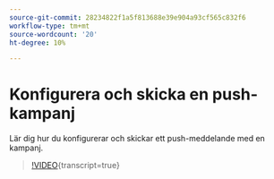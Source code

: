 ```yaml
---
source-git-commit: 28234822f1a5f813688e39e904a93cf565c832f6
workflow-type: tm+mt
source-wordcount: '20'
ht-degree: 10%

---
```

# Konfigurera och skicka en push-kampanj

Lär dig hur du konfigurerar och skickar ett push-meddelande med en kampanj.

>[!VIDEO](https://video.tv.adobe.com/v/3452705/?learn=on&captions=swe){transcript=true}

